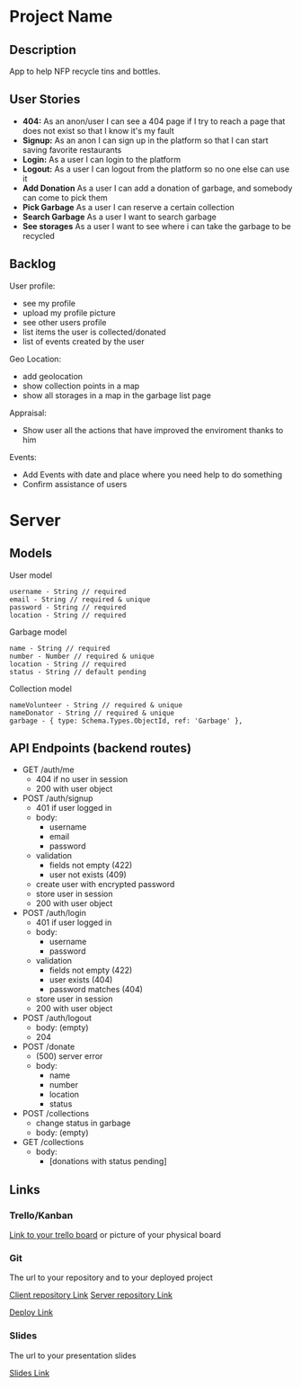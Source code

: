 # Project Name

## Description

App to help NFP recycle tins and bottles.

## User Stories

-  **404:** As an anon/user I can see a 404 page if I try to reach a page that does not exist so that I know it's my fault
-  **Signup:** As an anon I can sign up in the platform so that I can start saving favorite restaurants
-  **Login:** As a user I can login to the platform
-  **Logout:** As a user I can logout from the platform so no one else can use it
-  **Add Donation** As a user I can add a donation of garbage, and somebody can come to pick them
-  **Pick Garbage** As a user I can reserve a certain collection
-  **Search Garbage** As a user I want to search garbage
-  **See storages** As a user I want to see where i can take the garbage to be recycled

## Backlog

User profile:
- see my profile
- upload my profile picture
- see other users profile
- list items the user is collected/donated
- list of events created by the user

Geo Location:
- add geolocation
- show collection points in a map
- show all storages in a map in the garbage list page

Appraisal:
- Show user all the actions that have improved the enviroment thanks to him

Events:
- Add Events with date and place where you need help to do something
- Confirm assistance of users


# Server

## Models

User model

```
username - String // required
email - String // required & unique
password - String // required
location - String // required
```

Garbage model

```
name - String // required
number - Number // required & unique
location - String // required
status - String // default pending
```

Collection model

```
nameVolunteer - String // required & unique
nameDonator - String // required & unique
garbage - { type: Schema.Types.ObjectId, ref: 'Garbage' },
```

## API Endpoints (backend routes)

- GET /auth/me
  - 404 if no user in session
  - 200 with user object
- POST /auth/signup
  - 401 if user logged in
  - body:
    - username
    - email
    - password
  - validation
    - fields not empty (422)
    - user not exists (409)
  - create user with encrypted password
  - store user in session
  - 200 with user object
- POST /auth/login
  - 401 if user logged in
  - body:
    - username
    - password
  - validation
    - fields not empty (422)
    - user exists (404)
    - password matches (404)
  - store user in session
  - 200 with user object
- POST /auth/logout
  - body: (empty)
  - 204
- POST /donate
  - (500) server error
  - body:
    - name
    - number
    - location
    - status
- POST /collections
  - change status in garbage
  - body: (empty)
- GET /collections
  - body:
    - [donations with status pending]


## Links

### Trello/Kanban

[Link to your trello board](https://trello.com/b/WYgAmhr4/final-boss) or picture of your physical board

### Git

The url to your repository and to your deployed project

[Client repository Link](http://github.com)
[Server repository Link](http://github.com)

[Deploy Link](http://heroku.com)

### Slides

The url to your presentation slides

[Slides Link](http://slides.com)